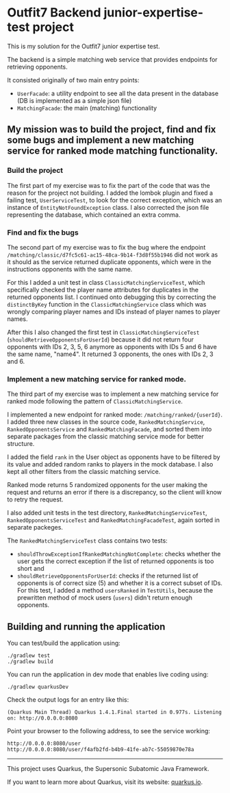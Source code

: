# Outfit7 Backend junior-expertise-test project

This is my solution for the Outfit7 junior expertise test.

The backend is a simple matching web service that provides endpoints for retrieving opponents.

It consisted originally of two main entry points:

- `UserFacade`: a utility endpoint to see all the data present in the database (DB is implemented as a simple json file)
- `MatchingFacade`: the main (matching) functionality

## My mission was to build the project, find and fix some bugs and implement a new matching service for ranked mode matching functionality.

### Build the project

The first part of my exercise was to fix the part of the code that was the reason for the project not building. I added the lombok plugin and fixed a failing test, `UserServiceTest`, to look for the correct exception, which was an instance of `EntityNotFoundException` class. I also corrected the json file representing the database, which contained an extra comma.

### Find and fix the bugs

The second part of my exercise was to fix the bug where the endpoint `/matching/classic/d7fc5c61-ac15-48ca-9b14-f3d8f55b1946` did not work as it should as the service returned duplicate opponents, which were in the instructions opponents with the same name.

For this I added a unit test in class `ClassicMatchingServiceTest`, which specifically checked the player name attributes for duplicates in the returned opponents list. I continued onto debugging this by correcting the `distinctByKey` function in the `ClassicMatchingService` class which was wrongly comparing player names and IDs instead of player names to player names. 

After this I also changed the first test in `ClassicMatchingServiceTest` (`shouldRetrieveOpponentsForUserId`) because it did not return four opponents with IDs 2, 3, 5, 6 anymore as opponents with IDs 5 and 6 have the same name, "name4". It returned 3 opponents, the ones with IDs 2, 3 and 6.

### Implement a new matching service for ranked mode.

The third part of my exercise was to implement a new matching service for ranked mode following the pattern of `ClassicMatchingService`.

I implemented a new endpoint for ranked mode: `/matching/ranked/{userId}`. I added three new classes in the source code, `RankedMatchingService`, `RankedOpponentsService` and `RankedMatchingFacade`, and sorted them into separate packages from the classic matching service mode for better structure.

I added the field `rank` in the User object as opponents have to be filtered by its value and added random ranks to players in the mock database. I also kept all other filters from the classic matching service.

Ranked mode returns 5 randomized opponents for the user making the request and returns an error if there is a discrepancy, so the client will know to retry the request.

I also added unit tests in the test directory, `RankedMatchingServiceTest`, `RankedOpponentsServiceTest` and `RankedMatchingFacadeTest`, again sorted in separate packeges. 

The `RankedMatchingServiceTest` class contains two tests:
- `shouldThrowExceptionIfRankedMatchingNotComplete`: checks whether the user gets the correct exception if the list of returned opponents is too short and
- `shouldRetrieveOpponentsForUserId`: checks if the returned list of opponents is of correct size (5) and whether it is a correct subset of IDs. For this test, I added a method `usersRanked` in `TestUtils`, because the prewritten method of mock users (`users`) didn't return enough opponents.

## Building and running the application

You can test/build the application using:
```
./gradlew test
./gradlew build
```

You can run the application in dev mode that enables live coding using:
```
./gradlew quarkusDev
```

Check the output logs for an entry like this:
```
(Quarkus Main Thread) Quarkus 1.4.1.Final started in 0.977s. Listening on: http://0.0.0.0:8080
```

Point your browser to the following address, to see the service working:
```
http://0.0.0.0:8080/user
http://0.0.0.0:8080/user/f4afb2fd-b4b9-41fe-ab7c-55059870e78a
```

---
This project uses Quarkus, the Supersonic Subatomic Java Framework.

If you want to learn more about Quarkus, visit its website: [quarkus.io](https://quarkus.io/).